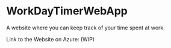 # WorkDayTimerWebApp
A website where you can keep track of your time spent at work.

Link to the Website on Azure: (WIP)
